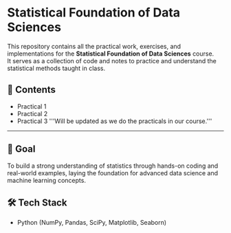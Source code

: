 # Statistical Foundation of Data Sciences  

This repository contains all the practical work, exercises, and implementations for the **Statistical Foundation of Data Sciences** course.  
It serves as a collection of code and notes to practice and understand the statistical methods taught in class.  
## 📌 Contents
- Practical 1
- Practical 2
- Practical 3
'''Will be updated as we do the practicals in our course.'''
---
## 🎯 Goal
To build a strong understanding of statistics through hands-on coding and real-world examples, laying the foundation for advanced data science and machine learning concepts. 
## 🛠️ Tech Stack
- Python (NumPy, Pandas, SciPy, Matplotlib, Seaborn)  
